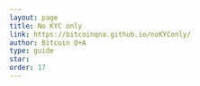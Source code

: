 ```yaml
---
layout: page
title: No KYC only
link: https://bitcoinqna.github.io/noKYConly/
author: Bitcoin Q+A
type: guide
star: 
order: 17
---
```

